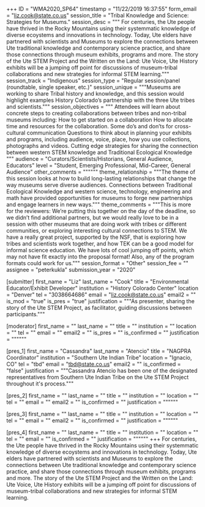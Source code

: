 +++
ID = "WMA2020_SP64"
timestamp = "11/22/2019 16:37:55"
form_email = "liz.cook@state.co.us"
session_title = "Tribal Knowledge and Science: Strategies for Museums."
session_desc = """ For centuries, the Ute people have thrived in the Rocky Mountains using their systemmatic knowledge of diverse ecoystems and innovations in technology. Today, Ute elders have partnered with scientists and Museums to explore the connections between Ute traditional knowledge and contemporary science practice, and share those connections through museum exhibits, programs and more. The story of the Ute STEM Project and the Written on the Land: Ute Voice, Ute History exhibits will be a jumping off point for discussions of museum-tribal collaborations and new strategies for informal STEM learning."""
session_track = "Indigenous"
session_type = "Regular session/panel (roundtable, single speaker, etc.)"
session_unique = """Museums are working to share Tribal history and knowledge, and this session would highlight examples History Colorado’s partnership with the three Ute tribes and scientists."""
session_objectives = """ Attendees will learn about concrete steps to creating collaborations between tribes and non-tribal museums including:
How to get started on a collaboration
How to allocate time and resources for the collaboration.
Some do’s and don’ts for cross-cultural communication
Questions to think about in planning your exhibits and programs, including audience, voice, place, how you use collections, photographs and videos.
Cutting edge strategies for sharing the connection between western STEM knowledge and Traditional Ecological Knowledge
"""
audience = "Curators/Scientists/Historians, General Audience, Educators"
level = "Student, Emerging Professional, Mid-Career, General Audience"
other_comments = """"""
theme_relationship = """The theme of this session looks at how to build long-lasting relationships that change the way museums serve diverse audiences. Connections between Traditional Ecological Knowledge and western science, technology, engineering and math have provided opportunities for museums to forge new partnerships and engage learners in new ways."""
theme_comments = """This is more for the reviewers: We’re putting this together on the day of the deadline, so we didn’t find additional partners, but we would really love to be in a session with other museums that are doing work with tribes or different communities, or exploring interesting cultural connections to STEM.
We have a really great project, supported by the NSF, that is exploring how tribes and scientists work together, and how TEK can be a good model for informal science education. We have lots of cool jumping off points, which may not have fit exactly into the proposal format!
Also, any of the program formats could work for us."""
session_format = "Other"
session_fee = ""
assignee = "peterkukla"
submission_year = "2020"

[submitter]
first_name = "Liz"
last_name = "Cook"
title = "Environmental Educator/Exhibit Developer"
institution = "History Colorado Center"
location = "Denver"
tel = "3038664686"
email = "liz.cook@state.co.us"
email2 = ""
is_mod = "true"
is_pres = "true"
justification = """As presenter, sharing the story of the Ute STEM Project, as facilitator, guiding discussions between participants."""

[moderator]
first_name = ""
last_name = ""
title = ""
institution = ""
location = ""
tel = ""
email = ""
email2 = ""
is_pres = ""
is_confirmed = ""
justification = """"""

[pres_1]
first_name = "Cassandra"
last_name = "Atencio"
title = "NAGPRA Coordinator"
institution = "Southern Ute Indian Tribe"
location = "Ignacio, CO"
tel = "tbd"
email = "tbd@state.co.us"
email2 = ""
is_confirmed = "false"
justification = """Cassandra Atencio has been one of the designated representatives from Southern Ute Indian Tribe on the Ute STEM Project throughout it's process."""

[pres_2]
first_name = ""
last_name = ""
title = ""
institution = ""
location = ""
tel = ""
email = ""
email2 = ""
is_confirmed = ""
justification = """"""

[pres_3]
first_name = ""
last_name = ""
title = ""
institution = ""
location = ""
tel = ""
email = ""
email2 = ""
is_confirmed = ""
justification = """"""

[pres_4]
first_name = ""
last_name = ""
title = ""
institution = ""
location = ""
tel = ""
email = ""
is_confirmed = ""
justification = """"""
+++
 For centuries, the Ute people have thrived in the Rocky Mountains using their systemmatic knowledge of diverse ecoystems and innovations in technology. Today, Ute elders have partnered with scientists and Museums to explore the connections between Ute traditional knowledge and contemporary science practice, and share those connections through museum exhibits, programs and more. The story of the Ute STEM Project and the Written on the Land: Ute Voice, Ute History exhibits will be a jumping off point for discussions of museum-tribal collaborations and new strategies for informal STEM learning.